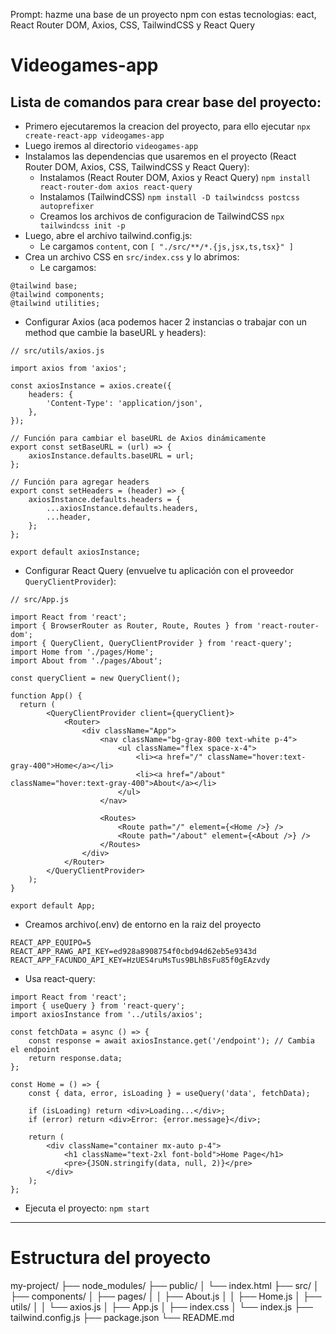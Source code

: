 Prompt: hazme una base de un proyecto npm con estas tecnologias: eact, React Router DOM, Axios, CSS, TailwindCSS y React Query

# Videogames-app

## Lista de comandos para crear base del proyecto:

- Primero ejecutaremos la creacion del proyecto, para ello ejecutar `npx create-react-app videogames-app`
- Luego iremos al directorio `videogames-app`
- Instalamos las dependencias que usaremos en el proyecto (React Router DOM, Axios, CSS, TailwindCSS y React Query): 
    - Instalamos (React Router DOM, Axios y React Query) `npm install react-router-dom axios react-query` 
    - Instalamos (TailwindCSS) `npm install -D tailwindcss postcss autoprefixer`
    - Creamos los archivos de configuracion de TailwindCSS `npx tailwindcss init -p`
- Luego, abre el archivo tailwind.config.js:
    - Le cargamos `content`, con `[ "./src/**/*.{js,jsx,ts,tsx}" ]`
- Crea un archivo CSS en `src/index.css` y lo abrimos:
    - Le cargamos:
```
@tailwind base;
@tailwind components;
@tailwind utilities;
```
- Configurar Axios (aca podemos hacer 2 instancias o trabajar con un method que cambie la baseURL y headers): 
```
// src/utils/axios.js

import axios from 'axios';

const axiosInstance = axios.create({
    headers: {
        'Content-Type': 'application/json',
    },
});

// Función para cambiar el baseURL de Axios dinámicamente
export const setBaseURL = (url) => {
    axiosInstance.defaults.baseURL = url;
};

// Función para agregar headers
export const setHeaders = (header) => {
    axiosInstance.defaults.headers = {
        ...axiosInstance.defaults.headers,
        ...header,
    };
};

export default axiosInstance;

```
- Configurar React Query (envuelve tu aplicación con el proveedor `QueryClientProvider`):
```
// src/App.js

import React from 'react';
import { BrowserRouter as Router, Route, Routes } from 'react-router-dom';
import { QueryClient, QueryClientProvider } from 'react-query';
import Home from './pages/Home';
import About from './pages/About';

const queryClient = new QueryClient();

function App() {
  return (
        <QueryClientProvider client={queryClient}>
            <Router>
                <div className="App">
                    <nav className="bg-gray-800 text-white p-4">
                        <ul className="flex space-x-4">
                            <li><a href="/" className="hover:text-gray-400">Home</a></li>
                            <li><a href="/about" className="hover:text-gray-400">About</a></li>
                        </ul>
                    </nav>
          
                    <Routes>
                        <Route path="/" element={<Home />} />
                        <Route path="/about" element={<About />} />
                    </Routes>
                </div>
            </Router>
        </QueryClientProvider>
    );
}

export default App;

```
- Creamos archivo(.env) de entorno en la raiz del proyecto
```
REACT_APP_EQUIPO=5
REACT_APP_RAWG_API_KEY=ed928a8908754f0cbd94d62eb5e9343d
REACT_APP_FACUNDO_API_KEY=HzUES4ruMsTus9BLhBsFu85f0gEAzvdy
```
- Usa react-query:
```
import React from 'react';
import { useQuery } from 'react-query';
import axiosInstance from '../utils/axios';

const fetchData = async () => {
    const response = await axiosInstance.get('/endpoint'); // Cambia el endpoint
    return response.data;
};

const Home = () => {
    const { data, error, isLoading } = useQuery('data', fetchData);

    if (isLoading) return <div>Loading...</div>;
    if (error) return <div>Error: {error.message}</div>;

    return (
        <div className="container mx-auto p-4">
            <h1 className="text-2xl font-bold">Home Page</h1>
            <pre>{JSON.stringify(data, null, 2)}</pre>
        </div>
    );
};

```
- Ejecuta el proyecto: `npm start`
---

# Estructura del proyecto

my-project/
├── node_modules/
├── public/
│   └── index.html
├── src/
│   ├── components/
│   ├── pages/
│   │   ├── About.js
│   │   ├── Home.js
│   ├── utils/
│   │   └── axios.js
│   ├── App.js
│   ├── index.css
│   └── index.js
├── tailwind.config.js
├── package.json
└── README.md
